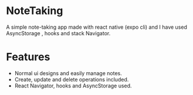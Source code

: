 # NoteTaking
A simple note-taking app made with react native (expo cli) and I have used AsyncStorage , hooks and stack Navigator.

# Features
-	Normal ui designs and easily manage notes.
-	Create, update and delete operations included.
-	React Navigator, hooks and AsyncStorage used.
